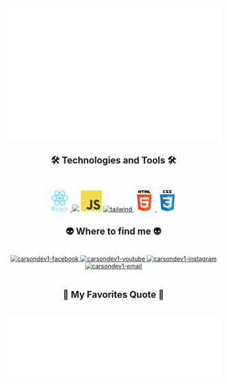 <a href="#" target="_blank">
  <img src="svg/CarsonDev1.svg" width="1200"/>
</a>

<h2 align="center">🛠 Technologies and Tools 🛠</h2>
<br>
<p align="center">
<!-- https://simpleicons.org/ -->
 <a href="https://reactjs.org/" target="_blank" rel="noreferrer"> <img src="https://raw.githubusercontent.com/devicons/devicon/master/icons/react/react-original-wordmark.svg" alt="react" width="50" height="50"/> 
 </a>
 <a>
 <img src="https://nodejs.org/static/images/logo.svg" width="50" />
 </a>
 <a href="https://developer.mozilla.org/en-US/docs/Web/JavaScript" target="_blank" rel="noreferrer"> <img src="https://raw.githubusercontent.com/devicons/devicon/master/icons/javascript/javascript-original.svg" alt="javascript" width="50" height="50"/></a>
<a href="https://tailwindcss.com/" target="_blank" rel="noreferrer"> <img src="https://www.vectorlogo.zone/logos/tailwindcss/tailwindcss-icon.svg" alt="tailwind" width="50" height="50"/> </a>
<a href="https://www.w3.org/html/" target="_blank" rel="noreferrer"> <img src="https://raw.githubusercontent.com/devicons/devicon/master/icons/html5/html5-original-wordmark.svg" alt="html5" width="50" height="50"/> </a> 
<a href="https://www.w3schools.com/css/" target="_blank" rel="noreferrer"> <img src="https://raw.githubusercontent.com/devicons/devicon/master/icons/css3/css3-original-wordmark.svg" alt="css3" width="50" height="50"/> </a> 
<br>
</p>
<h2 align="center">👽 Where to find me 👽</h2>
<br>
<!-- https://icons8.com -->
<div align="center">
  <a href="https://www.facebook.com/buitri.tinh" target="blank">
    <img src="https://img.icons8.com/bubbles/100/000000/facebook-new.png" alt="carsondev1-facebook" />
  </a>
  <a href="https://www.youtube.com/channel/UCtUU0Cwc3_rRUcAemmOh4tQ" target="blank">
    <img src="https://img.icons8.com/bubbles/100/000000/youtube-squared.png" alt="carsondev1-youtube" />
  </a>
  <a href="https://www.instagram.com/_thisistinh/" target="blank">
    <img src="https://img.icons8.com/bubbles/100/000000/instagram.png" alt="carsondev1-instagram" />
  </a>
  <a href="mailto:buitritinht@gmail.com" target="top">
    <img src="https://img.icons8.com/bubbles/100/000000/apple-mail.png" alt="carsondev1-email" />
  </a>
</div>

<br>
<h2 align="center">📑 My Favorites Quote 📑</h2>
<br>
<a href="#" target="_blank">
  <img src="svg/CarsonDev1Squote.svg" width="846" height="150" />
</a>
